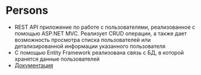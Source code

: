 # Persons
- REST API приложение по работе с пользователями, реализованное с помощью ASP.NET MVC. Реализует CRUD операции, а также дает возможность просмотра списка пользователей или детализированной информации указанного пользователя
- С помощью Entity Framework реализована связь с БД, в которой хранятся данные пользователей
- [Документация](https://app.swaggerhub.com/apis/SIRDUTOFYA/Persons/1.0.0)
